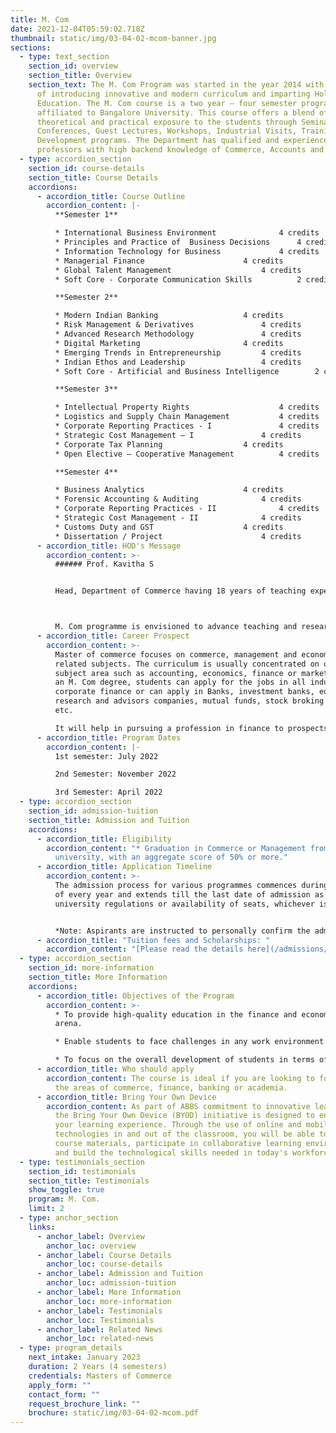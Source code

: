 ```yaml
---
title: M. Com
date: 2021-12-04T05:59:02.718Z
thumbnail: static/img/03-04-02-mcom-banner.jpg
sections:
  - type: text_section
    section_id: overview
    section_title: Overview
    section_text: The M. Com Program was started in the year 2014 with the objective
      of introducing innovative and modern curriculum and imparting Holistic
      Education. The M. Com course is a two year – four semester program
      affiliated to Bangalore University. This course offers a blend of
      theoretical and practical exposure to the students through Seminars,
      Conferences, Guest Lectures, Workshops, Industrial Visits, Training and
      Development programs. The Department has qualified and experienced
      professors with high backend knowledge of Commerce, Accounts and Banking.
  - type: accordion_section
    section_id: course-details
    section_title: Course Details
    accordions:
      - accordion_title: Course Outline
        accordion_content: |-
          **Semester 1**

          * International Business Environment 				4 credits
          * Principles and Practice of  Business Decisions		4 credits
          * Information Technology for Business				4 credits
          * Managerial Finance						4 credits
          * Global Talent Management					4 credits
          * Soft Core - Corporate Communication Skills			2 credits

          **Semester 2**

          * Modern Indian Banking					4 credits
          * Risk Management & Derivatives				4 credits
          * Advanced Research Methodology				4 credits
          * Digital Marketing 						4 credits
          * Emerging Trends in Entrepreneurship			4 credits
          * Indian Ethos and Leadership					4 credits
          * Soft Core - Artificial and Business Intelligence		2 credits

          **Semester 3**

          * Intellectual Property Rights					4 credits
          * Logistics and Supply Chain Management			4 credits
          * Corporate Reporting Practices - I				4 credits
          * Strategic Cost Management – I				4 credits
          * Corporate Tax Planning					4 credits
          * Open Elective – Cooperative Management			4 credits

          **Semester 4**

          * Business Analytics						4 credits
          * Forensic Accounting & Auditing				4 credits
          * Corporate Reporting Practices - II				4 credits
          * Strategic Cost Management - II				4 credits
          * Customs Duty and GST					4 credits
          * Dissertation / Project 						4 credits
      - accordion_title: HOD's Message
        accordion_content: >-
          ###### Prof. Kavitha S


          Head, Department of Commerce having 18 years of teaching experience and qualified with M. Com, MBA, M. Phil., UGC – NET, (Ph.D.) in Finance, authored books, published many papers in national and international conferences and journals.



          M. Com programme is envisioned to advance teaching and research skills amidst students to create academic proficiency, equivalent to current needs of the society.  ‘Accounting & Taxation’ and ‘Banking & Finance’ are the electives offered in third and fourth semesters of the program. The programme develops a culture of research amongst students, by presenting research papers, collaborative research publications and Internship project.
      - accordion_title: Career Prospect
        accordion_content: >-
          Master of commerce focuses on commerce, management and economic
          related subjects. The curriculum is usually concentrated on one
          subject area such as accounting, economics, finance or marketing. With
          an M. Com degree, students can apply for the jobs in all industries in
          corporate finance or can apply in Banks, investment banks, equity
          research and advisors companies, mutual funds, stock broking firms,
          etc.

          It will help in pursuing a profession in finance to prospects such as CFA, ICWA, etc.
      - accordion_title: Program Dates
        accordion_content: |-
          1st semester: July 2022 

          2nd Semester: November 2022 

          3rd Semester: April 2022
  - type: accordion_section
    section_id: admission-tuition
    section_title: Admission and Tuition
    accordions:
      - accordion_title: Eligibility
        accordion_content: "* Graduation in Commerce or Management from a recognized
          university, with an aggregate score of 50% or more."
      - accordion_title: Application Timeline
        accordion_content: >-
          The admission process for various programmes commences during January
          of every year and extends till the last date of admission as per the
          university regulations or availability of seats, whichever is earlier.


          *Note: Aspirants are instructed to personally confirm the admission dates and timelines from the admissions office.*
      - accordion_title: "Tuition fees and Scholarships: "
        accordion_content: "[Please read the details here](/admissions/fees-scholarships)"
  - type: accordion_section
    section_id: more-information
    section_title: More Information
    accordions:
      - accordion_title: Objectives of the Program
        accordion_content: >-
          * To provide high-quality education in the finance and economics
          arena.

          * Enable students to face challenges in any work environment. 

          * To focus on the overall development of students in terms of concepts, analytical thinking, leadership qualities in the current industry.
      - accordion_title: Who should apply
        accordion_content: The course is ideal if you are looking to forge a career in
          the areas of commerce, finance, banking or academia.
      - accordion_title: Bring Your Own Device
        accordion_content: As part of ABBS commitment to innovative learning strategies,
          the Bring Your Own Device (BYOD) initiative is designed to enhance
          your learning experience. Through the use of online and mobile
          technologies in and out of the classroom, you will be able to access
          course materials, participate in collaborative learning environments
          and build the technological skills needed in today's workforce.
  - type: testimonials_section
    section_id: testimonials
    section_title: Testimonials
    show_toggle: true
    program: M. Com.
    limit: 2
  - type: anchor_section
    links:
      - anchor_label: Overview
        anchor_loc: overview
      - anchor_label: Course Details
        anchor_loc: course-details
      - anchor_label: Admission and Tuition
        anchor_loc: admission-tuition
      - anchor_label: More Information
        anchor_loc: more-information
      - anchor_label: Testimonials
        anchor_loc: Testimonials
      - anchor_label: Related News
        anchor_loc: related-news
  - type: program_details
    next_intake: January 2023
    duration: 2 Years (4 semesters)
    credentials: Masters of Commerce
    apply_form: ""
    contact_form: ""
    request_brochure_link: ""
    brochure: static/img/03-04-02-mcom.pdf
---
```

